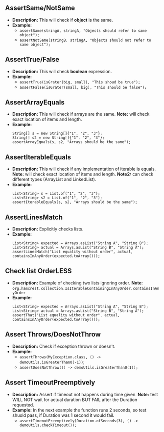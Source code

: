 ## AssertSame/NotSame
- **Description:** This will check if **object** is the same.
- **Example:**
    - `assertSame(stringA, stringA, "Objects should refer to same object");`
    - `assertNotSame(stringB, stringA, "Objects should not refer to same object");`

## AssertTrue/False
- **Description:** This will check **boolean** expression.
- **Example:**
    - `assertTrue(isGrater(big, small), "This shoud be true");`
    - `assertFalse(isGrater(small, big), "This should be false");`

## AssertArrayEquals 
- **Description:** This will check if arrays are the same. **Note:** will check exact location of items and length.
- **Example:**
    ```
    String[] s = new String[]{"1", "2", "3"};
    String[] s2 = new String[]{"1", "2", "3"};
    assertArrayEquals(s, s2, "Arrays should be the same");
    ```

## AssertIterableEquals 
- **Description:** This will check if any implementation of iterable is equals. **Note:** will check exact location of items and length. **Note2:** can check different types (ArrayList and LinkedList).
- **Example:**
    ```
    List<String> s = List.of("1", "2", "3");
    List<String> s2 = List.of("1", "2", "3");
    assertIterableEquals(s, s2, "Arrays should be the same");
    ```

## AssertLinesMatch
- **Description:** Explicitly checks lists. 
- **Example:**
    ```
    List<String> expected = Arrays.asList("String A", "String B");
    List<String> actual = Arrays.asList("String B", "String A");
    assertLinesMatch("List equality without order", actual, containsInAnyOrder(expected.toArray()));
    ```

## Check list OrderLESS 
- **Description:** Example of checking two lists ignoring order. **Note:** `org.hamcrest.collection.IsIterableContainingInAnyOrder.containsInAnyOrder`
- **Example:**
    ```
    List<String> expected = Arrays.asList("String A", "String B");
    List<String> actual = Arrays.asList("String B", "String A");
    assertThat("List equality without order", actual, containsInAnyOrder(expected.toArray()));
    ```

## Assert Throws/DoesNotThrow
- **Description:** Check if exception thrown or doesn't.
- **Example:**
    - `assertThrows(MyException.class, () -> demoUtils.isGreaterThan0(-1))`;
    - `assertDoesNotThrow(() -> demoUtils.isGreaterThan0(1));`

## Assert TimeoutPreemptively
- **Description:** Assert if timeout not happens during time given. **Note:** test WILL NOT wait for actual duration BUT FAIL after the Duration requested.
- **Example:** In the next example the function runs 2 seconds, so test shuold pass, if Duration was 1 second it would fail. 
    - `assertTimeoutPreemptively(Duration.ofSeconds(3), () -> demoUtils.checkTimeout());`